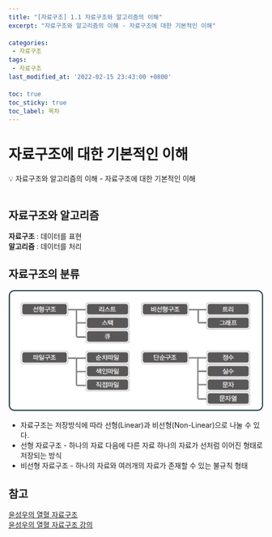 ```yaml
---
title: "[자료구조] 1.1 자료구조와 알고리즘의 이해" 
excerpt: "자료구조와 알고리즘의 이해 - 자료구조에 대한 기본적인 이해"
 
categories:  
 - 자료구조
tags: 
 - 자료구조
last_modified_at: '2022-02-15 23:43:00 +0800'

toc: true
toc_sticky: true
toc_label: 목차
---
```

# 자료구조에 대한 기본적인 이해

<aside>
💡 자료구조와 알고리즘의 이해 - 자료구조에 대한 기본적인 이해
</aside>
<br>

## 자료구조와 알고리즘

**자료구조** : 데이터를 표현 <br>
**알고리즘** : 데이터를 처리

## 자료구조의 분류

![자료구조의 분류](/assets/images/posts/date01.png)

- 자료구조는 저장방식에 따라 선형(Linear)과 비선형(Non-Linear)으로 나눌 수 있다. 
- 선형 자료구조 - 하나의 자료 다음에 다른 자료 하나의 자료가 선처럼 이어진 형태로 저장되는 방식
- 비선형 자료구조 - 하나의 자료와 여러개의 자료가 존재할 수 있는 불규칙 형태


## 참고

[윤성우의 열혈 자료구조](https://book.naver.com/bookdb/book_detail.nhn?bid=6809127) <br>
[윤성우의 열혈 자료구조 강의](http://www.orentec.co.kr/teachlist/DA_ST_1/teach_sub1.php)
